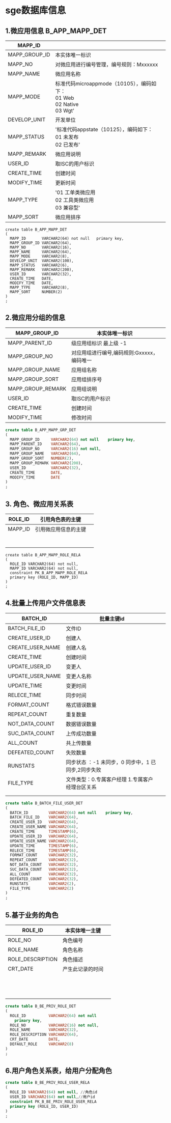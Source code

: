 # sge数据库信息

## 1.微应用信息 B_APP_MAPP_DET

| MAPP_ID       |                                                              |      |
| ------------- | ------------------------------------------------------------ | ---- |
| MAPP_GROUP_ID | 本实体唯一标识                                               |      |
| MAPP_NO       | 对微应用进行编号管理，编号规则：Mxxxxxx                      |      |
| MAPP_NAME     | 微应用名称                                                   |      |
| MAPP_MODE     | 标准代码microappmode（10105），编码如下：<br/>01 Web<br/>02 Native<br/>03 Wgt' |      |
| DEVELOP_UNIT  | 开发单位                                                     |      |
| MAPP_STATUS   | '标准代码appstate（10125），编码如下：<br/>01 未发布<br/>02 已发布' |      |
| MAPP_REMARK   | 微应用说明                                                   |      |
| USER_ID       | 取ISC的用户标识                                              |      |
| CREATE_TIME   | 创建时间                                                     |      |
| MODIFY_TIME   | 更新时间                                                     |      |
| MAPP_TYPE     | '01 工单类微应用<br/>02 工具类微应用<br/>03 兼容型'          |      |
| MAPP_SORT     | 微应用排序                                                   |      |



```
create table B_APP_MAPP_DET
(
  MAPP_ID       VARCHAR2(64) not null   primary key,
  MAPP_GROUP_ID VARCHAR2(64),
  MAPP_NO       VARCHAR2(16),
  MAPP_NAME     VARCHAR2(64),
  MAPP_MODE     VARCHAR2(8),
  DEVELOP_UNIT  VARCHAR2(100),
  MAPP_STATUS   VARCHAR2(6),
  MAPP_REMARK   VARCHAR2(200),
  USER_ID       VARCHAR2(32),
  CREATE_TIME   DATE,
  MODIFY_TIME   DATE,
  MAPP_TYPE     VARCHAR2(8),
  MAPP_SORT     NUMBER(2)
)
;
```


## 2.微应用分组的信息



| MAPP_GROUP_ID     | 本实体唯一标识                             |      |
| ----------------- | ------------------------------------------ | ---- |
| MAPP_PARENT_ID    | 级应用组标识 最上级 -1                     |      |
| MAPP_GROUP_NO     | 对应用组进行编号,编码规则:Gxxxxx，编码唯一 |      |
| MAPP_GROUP_NAME   | 应用组名称                                 |      |
| MAPP_GROUP_SORT   | 应用组排序号                               |      |
| MAPP_GROUP_REMARK | 应用组说明                                 |      |
| USER_ID           | 取ISC的用户标识                            |      |
| CREATE_TIME       | 创建时间                                   |      |
| MODIFY_TIME       | 修改时间                                   |      |





```sql
create table B_APP_MAPP_GRP_DET
(
  MAPP_GROUP_ID     VARCHAR2(64) not null    primary key,
  MAPP_PARENT_ID    VARCHAR2(64),
  MAPP_GROUP_NO     VARCHAR2(16) not null,
  MAPP_GROUP_NAME   VARCHAR2(64),
  MAPP_GROUP_SORT   NUMBER(2),
  MAPP_GROUP_REMARK VARCHAR2(200),
  USER_ID           VARCHAR2(32),
  CREATE_TIME       DATE,
  MODIFY_TIME       DATE
)
;
```

## 3. 角色、微应用关系表



| ROLE_ID | 引用角色表的主键     |      |
| ------- | -------------------- | ---- |
| MAPP_ID | 引用微应用信息的主键 |      |
|         |                      |      |
|         |                      |      |
|         |                      |      |
|         |                      |      |
|         |                      |      |
|         |                      |      |
|         |                      |      |





```
create table B_APP_MAPP_ROLE_RELA
(
  ROLE_ID VARCHAR2(64) not null,
  MAPP_ID VARCHAR2(64) not null,
  constraint PK_B_APP_MAPP_ROLE_RELA
  primary key (ROLE_ID, MAPP_ID)
)
;
```

## 4.批量上传用户文件信息表



| BATCH_ID         | 批量主键id                                         |      |
| ---------------- | -------------------------------------------------- | ---- |
| BATCH_FILE_ID    | 文件ID                                             |      |
| CREATE_USER_ID   | 创建人                                             |      |
| CREATE_USER_NAME | 创建人名                                           |      |
| CREATE_TIME      | 创建时间                                           |      |
| UPDATE_USER_ID   | 变更人                                             |      |
| UPDATE_USER_NAME | 变更人名称                                         |      |
| UPDATE_TIME      | 变更时间                                           |      |
| RELECE_TIME      | 同步时间                                           |      |
| FORMAT_COUNT     | 格式错误数量                                       |      |
| REPEAT_COUNT     | 重复数量                                           |      |
| NOT_DATA_COUNT   | 数据错误数量                                       |      |
| SUC_DATA_COUNT   | 上传成功数量                                       |      |
| ALL_COUNT        | 共上传数量                                         |      |
| DEFEATED_COUNT   | 失败数量                                           |      |
| RUNSTATS         | 同步状态 ：-1 未同步，0 同步中，1 已同步,2同步失败 |      |
| FILE_TYPE        | 文件类型：0.专属客户经理 1.专属客户经理台区关系    |      |
|                  |                                                    |      |
|                  |                                                    |      |





```sql
create table B_BATCH_FILE_USER_DET
(
  BATCH_ID         VARCHAR2(64) not null    primary key,
  BATCH_FILE_ID    VARCHAR2(64),
  CREATE_USER_ID   VARCHAR2(64),
  CREATE_USER_NAME VARCHAR2(64),
  CREATE_TIME      TIMESTAMP(6),
  UPDATE_USER_ID   VARCHAR2(64),
  UPDATE_USER_NAME VARCHAR2(64),
  UPDATE_TIME      TIMESTAMP(6),
  RELECE_TIME      TIMESTAMP(6),
  FORMAT_COUNT     VARCHAR2(32),
  REPEAT_COUNT     VARCHAR2(32),
  NOT_DATA_COUNT   VARCHAR2(32),
  SUC_DATA_COUNT   VARCHAR2(32),
  ALL_COUNT        VARCHAR2(32),
  DEFEATED_COUNT   VARCHAR2(32),
  RUNSTATS         VARCHAR2(2),
  FILE_TYPE        VARCHAR2(2)
)
;
```



## 5.基于业务的角色



| ROLE_ID          | 本实体唯一主键   |      |
| ---------------- | ---------------- | ---- |
| ROLE_NO          | 角色编号         |      |
| ROLE_NAME        | 角色名称         |      |
| ROLE_DESCRIPTION | 角色描述         |      |
| CRT_DATE         | 产生此记录的时间 |      |
|                  |                  |      |
|                  |                  |      |
|                  |                  |      |
|                  |                  |      |
|                  |                  |      |
|                  |                  |      |
|                  |                  |      |
|                  |                  |      |
|                  |                  |      |
|                  |                  |      |
|                  |                  |      |
|                  |                  |      |
|                  |                  |      |



```sql
create table B_BE_PRIV_ROLE_DET
(
  ROLE_ID          VARCHAR2(64) not null
    primary key,
  ROLE_NO          VARCHAR2(16) not null,
  ROLE_NAME        VARCHAR2(32),
  ROLE_DESCRIPTION VARCHAR2(64),
  CRT_DATE         DATE,
  DEFAULT_ROLE     VARCHAR2(8)
)
;
```

## 6.用户角色关系表，给用户分配角色



```sql
create table B_BE_PRIV_ROLE_USER_RELA
(
  ROLE_ID VARCHAR2(64) not null, //角色id
  USER_ID VARCHAR2(64) not null,//用户id
  constraint PK_B_BE_PRIV_ROLE_USER_RELA
  primary key (ROLE_ID, USER_ID)
)
;
```

